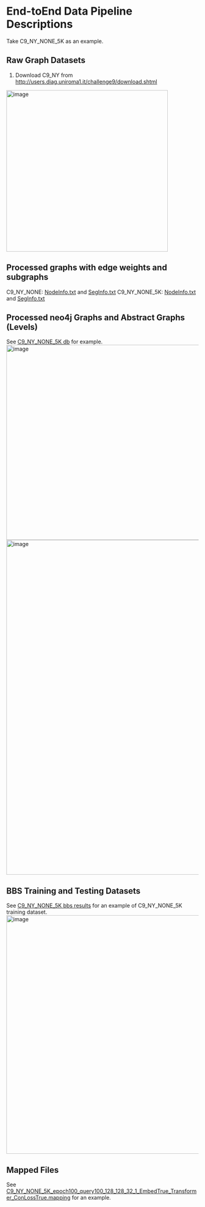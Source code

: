 # End-toEnd Data Pipeline Descriptions 
Take C9_NY_NONE_5K as an example.

## Raw Graph Datasets
1. Download C9_NY from http://users.diag.uniroma1.it/challenge9/download.shtml
<img width="423" alt="image" src="https://github.com/user-attachments/assets/e4a9411b-ac61-448f-96a9-2378b854a9b3">

## Processed graphs with edge weights and subgraphs
C9_NY_NONE: [NodeInfo.txt](Data/C9_NY_NONE/NodeInfo.txt) and [SegInfo.txt](Data/C9_NY_NONE/SegInfo.txt)
C9_NY_NONE_5K: [NodeInfo.txt](Data/C9_NY_NONE_5K/NodeInfo.txt) and [SegInfo.txt](Data/C9_NY_NONE_5K/SegInfo.txt)

## Processed neo4j Graphs and Abstract Graphs (Levels)
See [C9_NY_NONE_5K db](Data/C9_NY_NONE_5K/db/databases) for example.
<img width="511" alt="image" src="https://github.com/user-attachments/assets/e3860353-f6f8-4bc4-bd64-c808f7e02ab2">
<img width="877" alt="image" src="https://github.com/user-attachments/assets/92e43d34-e462-4181-8ba2-24e5af2b5338">

## BBS Training and Testing Datasets
See [C9_NY_NONE_5K bbs results](Data/bbs_results) for an example of C9_NY_NONE_5K training dataset.
<img width="625" alt="image" src="https://github.com/user-attachments/assets/7301fd40-ad61-47c7-ad61-f3ed20da2740">

## Mapped Files
See [C9_NY_NONE_5K_epoch100_query100_128_128_32_1_EmbedTrue_Transformer_ConLossTrue.mapping](Data/mapped/C9_NY_NONE_5K_epoch100_query100_128_128_32_1_EmbedTrue_Transformer_ConLossTrue.mapping) for an example.
